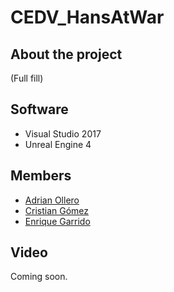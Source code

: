 # CEDV_HansAtWar

## About the project

(Full fill)

## Software

* Visual Studio 2017
* Unreal Engine 4

## Members

* [Adrian Ollero](https://github.com/adrian-ollero)
* [Cristian Gómez](https://github.com/Cris21395)
* [Enrique Garrido](https://github.com/EnriqueGarrido)

## Video

Coming soon.
